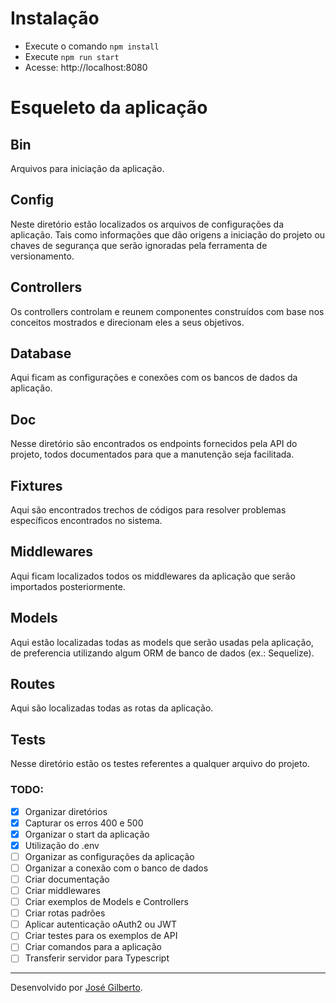 
# Instalação

* Execute o comando `npm install`
* Execute `npm run start`
* Acesse: http://localhost:8080

# Esqueleto da aplicação

## Bin

Arquivos para iniciação da aplicação.

## Config

Neste diretório estão localizados os arquivos de configurações da aplicação. Tais como informações que dão origens a iniciação do projeto ou chaves de segurança que serão ignoradas pela ferramenta de versionamento.

## Controllers

Os controllers controlam e reunem componentes construídos com base nos conceitos mostrados e direcionam eles a seus objetivos.

## Database

Aqui ficam as configurações e conexões com os bancos de dados da aplicação.

## Doc

Nesse diretório são encontrados os endpoints fornecidos pela API do projeto, todos documentados para que a manutenção seja facilitada.

## Fixtures

Aqui são encontrados trechos de códigos para resolver problemas específicos encontrados no sistema.

## Middlewares

Aqui ficam localizados todos os middlewares da aplicação que serão importados posteriormente.

## Models

Aqui estão localizadas todas as models que serão usadas pela aplicação, de preferencia utilizando algum ORM de banco de dados (ex.: Sequelize).

## Routes

Aqui são localizadas todas as rotas da aplicação.

## Tests

Nesse diretório estão os testes referentes a qualquer arquivo do projeto.

### TODO:

* [x] Organizar diretórios  
* [x] Capturar os erros 400 e 500  
* [x] Organizar o start da aplicação
* [x] Utilização do .env
* [ ] Organizar as configurações da aplicação
* [ ] Organizar a conexão com o banco de dados
* [ ] Criar documentação
* [ ] Criar middlewares
* [ ] Criar exemplos de Models e Controllers
* [ ] Criar rotas padrões
* [ ] Aplicar autenticação oAuth2 ou JWT
* [ ] Criar testes para os exemplos de API
* [ ] Criar comandos para a aplicação
* [ ] Transferir servidor para Typescript

---
Desenvolvido por [José Gilberto](https://github.com/jose-gilberto).
